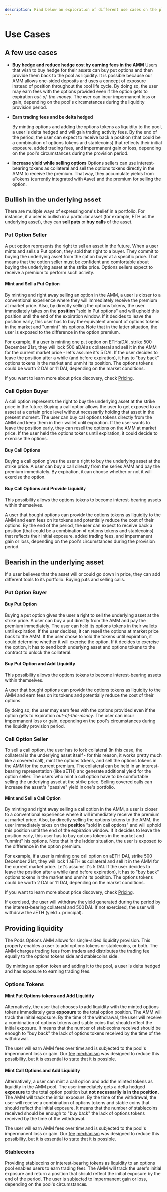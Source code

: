 ```yaml
---
description: Find below an exploration of different use cases on the platform.
---
```


# Use Cases

## **A few use cases** 

* **Buy hedge and reduce hedge cost by earning fees in the AMM**  Users that wish to buy hedge for their assets can buy put options and then provide them back to the pool as liquidity. It is possible because our AMM allows one-sided deposits and uses a concept of exposure instead of position throughout the pool life cycle. By doing so, the user may earn fees with the options provided even if the option gets to expiration _out-of-the-money_. The user can incur impermanent loss or gain, depending on the pool's circumstances during the liquidity provision period. 
* **Earn trading fees and be delta hedged** 

  By minting options and adding the options tokens as liquidity to the pool, a user is delta hedged and will gain trading activity fees. By the end of the period, the user can expect to receive back a position \(that could be a combination of options tokens and stablecoins\) that reflects their initial exposure, added trading fees, and impermanent gain or loss, depending on the pool's circumstances during the provision period.

* **Increase yield while selling options** Options sellers can use interest-bearing tokens as collateral and sell the options tokens directly in the AMM to receive the premium. That way, they accumulate yields from aTokens \(currently integrated with Aave\) and the premium for selling the option.

## **Bullish in the underlying asset**

There are multiple ways of expressing one's belief in a portfolio. For instance, if a user is bullish in a particular asset \(for example, ETH as the underlying asset\), they can **sell puts** or **buy calls** of the asset.  

### **Put Option Seller**

A put option represents the right to sell an asset in the future. When a user mints and sells a Put option, they sold that right to a buyer. They commit to buying the underlying asset from the option buyer at a specific price. That means that the option seller must be confident and comfortable about buying the underlying asset at the strike price. Options sellers expect to receive a premium to perform such activity.

#### Mint and Sell a Put Option

By minting and right away selling an option in the AMM, a user is closer to a conventional experience where they will immediately receive the premium at market price. Also, by directly selling the options tokens, the user immediately takes on the **position** "sold in Put options" and will uphold this position until the end of the expiration window. If it decides to leave the position early, this user has to buy the equivalent amount of options tokens in the market and "unmint" his options. Note that in the latter situation, the user is exposed to the difference in the option premium.

For example, if a user is minting one put option on ETH:aDAI, strike 500 December 21st, they will lock 500 aDAI as collateral and sell it in the AMM for the current market price - let's assume it's 5 DAI. If the user decides to leave the position after a while \(and before expiration\), it has to "buy back" options tokens in the market and unmint its position. The options tokens could be worth 2 DAI or 11 DAI, depending on the market conditions. 

If you want to learn more about price discovery, check [Pricing](https://app.gitbook.com/@pods-finance-1/s/teste/~/drafts/-MUJTd3NADF5p4jYrmxE/options-amm-overview/optionamm/pricing).

### Call Option Buyer

A call option represents the right to buy the underlying asset at the strike price in the future. Buying a call option allows the user to get exposed to an asset at a certain price level without necessarily holding that asset in the present moment. The user can buy call options tokens directly from the AMM and keep them in their wallet until expiration. If the user wants to leave the position early, they can resell the options on the AMM at market price. If the user held the options tokens until expiration, it could decide to exercise the options.

#### Buy Call Options 

Buying a call option gives the user a right to buy the underlying asset at the strike price. A user can buy a call directly from the series AMM and pay the premium immediately. By expiration, it can choose whether or not it will exercise the option.

#### Buy Call Options and Provide Liquidity 

This possibility allows the options tokens to become interest-bearing assets within themselves.

A user that bought options can provide the options tokens as liquidity to the AMM and earn fees on its tokens and potentially reduce the cost of their options. By the end of the period, the user can expect to receive back a position \(that could be a combination of options tokens and stablecoins\) that reflects their initial exposure, added trading fees, and impermanent gain or loss, depending on the pool's circumstances during the provision period.

## Bearish in the underlying asset

If a user believes that the asset will or could go down in price, they can add different tools to its portfolio. Buying puts and selling calls.

### Put Option Buyer

#### Buy Put Option

Buying a put option gives the user a right to sell the underlying asset at the strike price. A user can buy a put directly from the AMM and pay the premium immediately. The user can hold its options tokens in their wallets until expiration. If the user decides, it can resell the options at market price back to the AMM. If the user chose to hold the tokens until expiration, it could determine whether it will exercise the option. If it decides to exercise the option, it has to send both underlying asset and options tokens to the contract to unlock the collateral.

#### Buy Put Option and Add Liquidity  

This possibility allows the options tokens to become interest-bearing assets within themselves. 

A user that bought options can provide the options tokens as liquidity to the AMM and earn fees on its tokens and potentially reduce the cost of their options.

By doing so, the user may earn fees with the options provided even if the option gets to expiration _out-of-the-money_. The user can incur impermanent loss or gain, depending on the pool's circumstances during the liquidity provision period.  

### Call Option Seller

To sell a call option, the user has to lock collateral \(in this case, the collateral is the underlying asset itself - for this reason, it works pretty much like a covered call\), mint the options tokens, and sell the options tokens in the AMM for the current premium. The collateral can be held in an interest-bearing representation \(like aETH\) and generate additional yield for the option seller. The users who mint a call option have to be comfortable selling the underlying asset at the strike price. Selling covered calls can increase the asset's "passive" yield in one's portfolio. 

#### Mint and Sell a Call Option

By minting and right away selling a call option in the AMM, a user is closer to a conventional experience where it will immediately receive the premium at market price. Also, by directly selling the options tokens to the AMM, the user immediately takes on the **position** "sold in call options" and will uphold this position until the end of the expiration window. If it decides to leave the position early, this user has to buy options tokens in the market and "unmint" his options. Note that in the ladder situation, the user is exposed to the difference in the option premium.

For example, if a user is minting one call option on aETH:DAI, strike 500 December 21st, they will lock 1 aETH as collateral and sell it in the AMM for the current market price. Let's assume it's 5 DAI. If the user decides to leave the position after a while \(and before expiration\), it has to "buy back" options tokens in the market and unmint its position. The options tokens could be worth 2 DAI or 11 DAI, depending on the market conditions. 

If you want to learn more about price discovery, check [Pricing](https://app.gitbook.com/@pods-finance-1/s/teste/~/drafts/-MNLP_fs0A9a_1BYkVE8/options-amm-overview/optionamm/pricing). 

If exercised, the user will withdraw the yield generated during the period by the interest-bearing collateral and 500 DAI. If not exercised, the user will withdraw the aETH \(yield + principal\).

## Providing liquidity

The Pods Options AMM allows for single-sided liquidity provision. This property enables a user to add options tokens or stablecoins, or both. The AMM charges trading fees from traders and distributes the trading fee equally to the options tokens side and stablecoins side.

‌ By minting an option token and adding it to the pool, a user is delta hedged and has exposure to earning trading fees.

### Options Tokens

#### Mint Put Options tokens and Add Liquidity 

Alternatively, the user that chooses to add liquidity with the minted options tokens immediately gets **exposure** to the total option position. The AMM will track the initial exposure. By the time of the withdrawal, the user will receive a combination of options tokens and stable coins that should reflect the initial exposure. It means that the number of stablecoins received should be enough to "buy back" the lack of options tokens received by the time of the withdrawal. 

The user will earn AMM fees over time and is subjected to the pool's impermanent loss or gain. Our [fee](https://app.gitbook.com/@pods-finance-1/s/teste/~/drafts/-MNLP_fs0A9a_1BYkVE8/options-amm-overview/optionamm/fees) [mechanism](https://app.gitbook.com/@pods-finance-1/s/teste/~/drafts/-MUJTxilQ4CgSOs_VLiH/options-amm-overview/optionamm/fees) was designed to reduce this possibility, but it is essential to state that it is possible. 

#### Mint Call Options and Add Liquidity 

Alternatively, a user can mint a call option and add the minted tokens as liquidity in the AMM pool. The user immediately gets a delta hedged **exposure** to the total option position but **not necessarily is in the position.** The AMM will track the initial exposure. By the time of the withdrawal, the user will receive a combination of options tokens and stable coins that should reflect the initial exposure. It means that the number of stablecoins received should be enough to "buy back" the lack of options tokens received by the time of the withdrawal. 

The user will earn AMM fees over time and is subjected to the pool's impermanent loss or gain. Our [fee](https://app.gitbook.com/@pods-finance-1/s/teste/~/drafts/-MNLP_fs0A9a_1BYkVE8/options-amm-overview/optionamm/fees) [mechanism](https://app.gitbook.com/@pods-finance-1/s/teste/~/drafts/-MUJTxilQ4CgSOs_VLiH/options-amm-overview/optionamm/fees) was designed to reduce this possibility, but it is essential to state that it is possible.

### Stablecoins

Providing stablecoins or interest-bearing tokens as liquidity to an options pool enables users to earn trading fees. The AMM will track the user's initial exposure and return a position that should reflect the initial exposure by the end of the period. The user is subjected to impermanent gain or loss, depending on the pool's circumstances.

